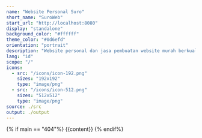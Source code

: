 ```yaml
---
name: "Website Personal Suro"
short_name: "SuroWeb"
start_url: "http://localhost:8080"
display: "standalone"
background_color: "#ffffff"
theme_color: "#0d6efd"
orientation: "portrait"
description: "Website personal dan jasa pembuatan website murah berkualitas."
lang: "id"
scope: "/"
icons:
  - src: "/icons/icon-192.png"
    sizes: "192x192"
    type: "image/png"
  - src: "/icons/icon-512.png"
    sizes: "512x512"
    type: "image/png"
source: ./src
output: ./output
---
```

{% if main == "404"%}
{{content}}
{% endif%}
